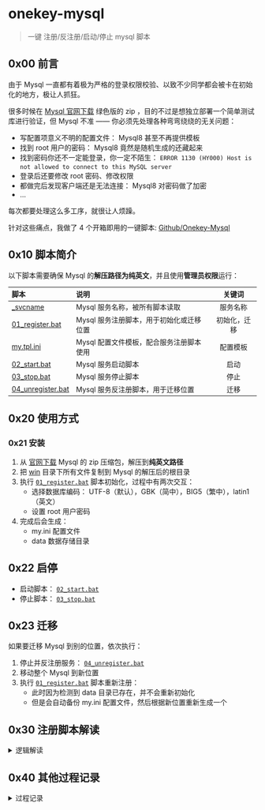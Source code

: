 # onekey-mysql

> 一键 注册/反注册/启动/停止 mysql 脚本


## 0x00 前言

由于 Mysql 一直都有着极为严格的登录权限校验、以致不少同学都会被卡在初始化的地方，极让人抓狂。

很多时候在 [Mysql 官网下载](https://dev.mysql.com/downloads/mysql/) 绿色版的 zip ，目的不过是想独立部署一个简单测试库进行验证，但 Mysql 不准 —— 你必须先处理各种弯弯绕绕的无关问题：

- 写配置项意义不明的配置文件： Mysql8 甚至不再提供模板
- 找到 root 用户的密码： Mysql8 竟然是随机生成的还藏起来
- 找到密码你还不一定能登录，你一定不陌生： `ERROR 1130 (HY000) Host is not allowed to connect to this MySQL server`
- 登录后还要修改 root 密码、修改权限
- 都做完后发现客户端还是无法连接： Mysql8 对密码做了加密
- ...

每次都要处理这么多工序，就很让人烦躁。

针对这些痛点，我做了 4 个开箱即用的一键脚本: [Github/Onekey-Mysql](https://github.com/EXP-Codes/onekey-mysql/)


## 0x10 脚本简介

以下脚本需要确保 Mysql 的**解压路径为纯英文**，并且使用**管理员权限**运行：

| 脚本 | 说明 | 关键词 |
|:---|:---|:---:|
| [_svcname](./win/_svcname) | Mysql 服务名称，被所有脚本读取 | 服务名称 |
| [01_register.bat](./win/01_register.bat) | Mysql 服务注册脚本，用于初始化或迁移位置 | 初始化，迁移 |
| [my.tpl.ini](./win/my.tpl.ini) | Mysql 配置文件模板，配合服务注册脚本使用 | 配置模板 |
| [02_start.bat](./win/02_start.bat) | Mysql 服务启动脚本 | 启动 |
| [03_stop.bat](./win/03_stop.bat) | Mysql 服务停止脚本 | 停止 |
| [04_unregister.bat](./win/04_unregister.bat) | Mysql 服务反注册脚本，用于迁移位置 | 迁移 |



## 0x20 使用方式

### 0x21 安装

1. 从 [官网下载](https://dev.mysql.com/downloads/mysql/) Mysql 的 zip 压缩包，解压到**纯英文路径** 
2. 把 [win](./win/) 目录下所有文件复制到 Mysql 的解压后的根目录
3. 执行 [`01_register.bat`](./win/01_register.bat) 脚本初始化，过程中有两次交互：
    - 选择数据库编码： UTF-8（默认），GBK（简中），BIG5（繁中），latin1（英文）
    - 设置 root 用户密码
4. 完成后会生成：
    - my.ini 配置文件
    - data 数据存储目录

## 0x22 启停

- 启动脚本： [`02_start.bat`](./win/02_start.bat)
- 停止脚本： [`03_stop.bat`](./win/03_stop.bat)


## 0x23 迁移

如果要迁移 Mysql 到别的位置，依次执行：

1. 停止并反注册服务： [`04_unregister.bat`](./win/04_unregister.bat)
2. 移动整个 Mysql 到新位置
3. 执行 [`01_register.bat`](./win/01_register.bat) 脚本重新注册：
    - 此时因为检测到 data 目录已存在，并不会重新初始化
    - 但是会自动备份 my.ini 配置文件，然后根据新位置重新生成一个



## 0x30 注册脚本解读

<details>
<summary>逻辑解读</summary>
<br/>

这些脚本中，核心是注册脚本，这里为大家解读一下脚本逻辑：

```mermaid
flowchart TD
    A[检查 Mysql 服务是否已注册] -->|已注册| B[不执行任何动作]
    A -->|未注册| C[检查 data 目录是否为空]
    C -->|不为空| D[重新注册 Mysql 服务]
    C -->|为空| E[初始化 Mysql]
    E --> F[用户交互：选择数据库编码]
    F --> G[自动备份旧的 my.ini 配置]
    G --> H[路径 + 编码 => 新的 my.ini 配置]
    H --> I[使用无密码命令初始化 data 目录]
    I --> J[注册并启动 Mysql 服务]
    J --> K[用户交互：输入 root 用户密码]
    K --> L[使用超管命令设置 root 密码]
```

1. 检查 Mysql 服务是否已注册，若已注册不执行任何动作

![](./imgs/01.jpg)

2. 检查 `data` 目录是否为空，若不为空则仅重新注册；若为空则进入初始化流程

![](./imgs/02.jpg)


3. 用户交互：要求选择【数据库编码】

![](./imgs/03.jpg)


4. 自动备份旧的 `my.ini` 配置
5. 根据【脚本所在位置】和【数据库编码】，利用 `my.tpl.ini` 配置模板生成新的 `my.ini` 配置
6. 执行 `mysqld --initialize-insecure` 命令以无密码方式初始化 `data` 目录
7. 执行 `mysqld --install` 命令注册 Mysql 服务
8. 执行 `net start mysql` 命令启动 Mysql 服务
9. 用户交互：要求输入 root 用户【密码】
10. 执行 `mysqladmin -u root password ${密码}` 设置 root 密码

![](./imgs/04.jpg)

11. 随后任意终端或客户端，即可登录 Mysql

![](./imgs/05.jpg)

</details>


## 0x40 其他过程记录

<details>
<summary>过程记录</summary>
<br/>

### 0x41 初始化没有打印 root 密码

假如不使用无密码方式 `mysqld --initialize-insecure` 初始化数据库，而是使用 `mysqld --initialize` 初始化，会为 root 用户生成一个随机密码。

但如果在初始化时没有使用 `--console` 参数输出到控制台，很多同学就因为不知道密码而无法登录。

此时可以在 `data/{主机名}.err` 日志文件中查找关键字 `A temporary password` 得到初始密码:

![](./imgs/06.jpg)


### 0x42 初始化后本地连接无法通过权限检查

我在刚开始做这 4 个脚本的时候发现，初始化后无论如何也无法登录进去，不管有密码还是没密码初始化，甚至 mysqladmin 超管也无法连接，一直报错 `ERROR 1130` （权限检查不通过）:

![](./imgs/07.jpg)

查了 2 天才发现原因是我把用于 docker 的 mysql 配置项复制到 my.ini 了：

```ini
skip-host-cache     ; 禁用主机 DNS 缓存，解决某些 DNS 解析问题
skip-name-resolve   ; 禁用 DNS 解析，只使用 IP 地址进行权限检查
```

这两个配置项在 docker 环境是正常的，但是到了物理机就会出问题，删除后恢复正常。

</details>